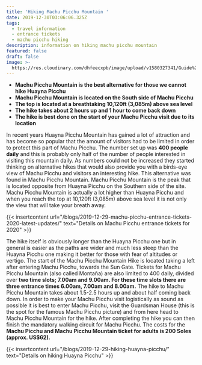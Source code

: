 ```yaml
---
title: 'Hiking Machu Picchu Mountain '
date: 2019-12-30T03:06:06.325Z
tags:
  - travel information
  - entrance tickets
  - machu picchu hiking
description: information on hiking machu picchu mountain
featured: false
draft: false
image: >-
  https://res.cloudinary.com/dhfeecxpb/image/upload/v1580327341/Guide%20To%20Machu%20Picchu%20Featured%20articles/Hiking_Machu_Picchu_Mountain_gpnynw.jpg
---
```

* **Machu Picchu Mountain is the best alternative for those we cannot hike Huayna Picchu**
* **Machu Picchu Mountain is located on the South side of Machu Picchu**
* **The top is located at a breathtaking 10,120ft (3,085m) above sea level**
* **The hike takes about 2 hours up and 1 hour to come back down**
* **The hike is best done on the start of your Machu Picchu visit due to its location**

In recent years Huayna Picchu Mountain has gained a lot of attraction and has become so popular that the amount of visitors had to be limited in order to protect this part of Machu Picchu. The number set up was **400 people daily** and this is probably only half of the number of people interested in visiting this mountain daily. As numbers could not be increased they started thinking on alternative hikes that would also provide you with a birds-eye view of Machu Picchu and visitors an interesting hike. This alternative was found in Machu Picchu Mountain. Machu Picchu Mountain is the peak that is located opposite from Huayna Picchu on the Southern side of the site. Machu Picchu Mountain is actually a lot higher than Huayna Picchu and when you reach the top at 10,120ft (3,085m) above sea level it is not only the view that will take your breath away. 

{{< insertcontent url="/blogs/2019-12-29-machu-picchu-entrance-tickets-2020-latest-updates/" text="Details on Machu Picchu entrance tickets for 2020" >}}

The hike itself is obviously longer than the Huayna Picchu one but in general is easier as the paths are wider and much less steep than the Huayna Picchu one making it better for those with fear of altitudes or vertigo. The start of the Machu Picchu Mountain Hike is located taking a left after entering Machu Picchu, towards the Sun Gate. Tickets for Machu Picchu Mountain (also called Montaña) are also limited to 400 daily, divided over **two time slots; 7.00am and 9.00am. For these time slots there are three entrance times 6.00am, 7.00am and 8.00am.** The hike to Machu Picchu Mountain takes about 1.5-2.5 hours up and about half coming back down. In order to make your Machu Picchu visit logistically as sound as possible it is best to enter Machu Picchu, visit the Guardsman House (this is the spot for the famous Machu Picchu picture) and from here head to Machu Picchu Mountain for the hike. After completing the hike you can then finish the mandatory walking circuit for Machu Picchu. The costs for the **Machu Picchu and Machu Picchu Mountain ticket for adults is 200 Soles (approx. US$62).**

{{< insertcontent url="/blogs/2019-12-29-hiking-huayna-picchu/" text="Details on hiking Huayna Picchu" >}}
